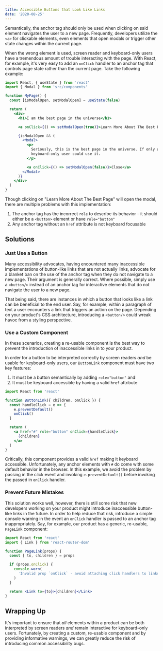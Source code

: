 ```yaml
---
title: Accessible Buttons that Look Like Links
date: '2020-08-25'
---
```


Semantically, the anchor tag should only be used when clicking on said element navigates the user to a new page. Frequently, developers utilize the `<a>` for clickable elements, even elements that open modals or trigger other state changes within the current page.

When the wrong element is used, screen reader and keyboard-only users have a tremendous amount of trouble interacting with the page. With React, for example, it's very easy to add an `onClick` handler to an anchor tag that controls page state rather than the current page. Take the following example:

```jsx
import React, { useState } from 'react'
import { Modal } from 'src/components'

function MyPage() {
  const [isModalOpen, setModalOpen] = useState(false)

  return (
    <div>
      <h1>I am the best page in the universe</h1>

      <a onClick={() => setModalOpen(true)}>Learn More About The Best Page</a>

      {isModalOpen && (
        <Modal>
          <p>
            Seriously, this is the best page in the universe. If only a
            keyboard-only user could use it.
          </p>

          <a onClick={() => setModalOpen(false)}>Close</a>
        </Modal>
      )}
    </div>
  )
}
```

Though clicking on "Learn More About The Best Page" will open the modal, there are multiple problems with this implementation:

1. The anchor tag has the incorrect `role` to describe its behavior - it should either be a `<button>` element or have `role="button"`
2. Any anchor tag without an `href` attribute is not keyboard focusable

## Solutions

### Just Use a Button

Many accessibility advocates, having encountered many inaccessible implementations of button-like links that are not actually links, advocate for a blanket ban on the use of the anchor tag when they do not navigate to a new page. Their argument is generally correct. Where possible, simply use a `<button/>` instead of an anchor tag for interactive elements that do not navigate the user to a new page.

That being said, there are instances in which a button that looks like a link can be beneficial to the end user. Say, for example, within a paragraph of text a user encounters a link that triggers an action on the page. Depending on your product's CSS architecture, introducing a `<button/>` could wreak havoc from a styling perspective.

### Use a Custom Component

In these scenarios, creating a re-usable component is the best way to prevent the introduction of inaccessible links in to your product.

In order for a button to be interpreted correctly by screen readers _and_ be usable for keyboard-only users, our `ButtonLink` component must have two key features:

1. It must be a button semantically by adding `role="button"` and
2. It must be keyboard accessible by having a valid `href` attribute

```jsx
import React from 'react'

function ButtonLink({ children, onClick }) {
  const handleClick = e => {
    e.preventDefault()
    onClick()
  }

  return (
    <a href="#" role="button" onClick={handleClick}>
      {children}
    </a>
  )
}
```

Critically, this component provides a valid `href` making it keyboard accessible. Unfortunately, any anchor elements with `#` do come with some default behavior in the browser. In this example, we avoid the problem by passing in the click event and invoking `e.preventDefault()` before invoking the passed in `onClick` handler.

### Prevent Future Mistakes

This solution works well, however, there is still some risk that new developers working on your product might introduce inaccessible button-like links in the future. In order to help reduce that risk, introduce a simple console warning in the event an `onClick` handler is passed to an anchor tag inappropriately. Say, for example, our product has a generic, re-usable, `PageLink` component:

```jsx
import React from 'react'
import { Link } from 'react-router-dom'

function PageLink(props) {
  const { to, children } = props

  if (props.onClick) {
    console.warn(
      'Invalid prop `onClick` - avoid attaching click handlers to links. Use the `ButtonLink` component instead.'
    )
  }

  return <Link to={to}>{children}</Link>
}
```

## Wrapping Up

It's important to ensure that _all_ elements within a product can be both interpreted by screen readers _and_ remain interactive for keyboard-only users. Fortunately, by creating a custom, re-usable component and by providing informative warnings, we can greatly reduce the risk of introducing common accessibility bugs.
